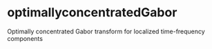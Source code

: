 # optimallyconcentratedGabor
Optimally concentrated Gabor transform for localized time-frequency components
